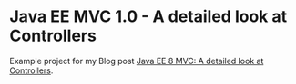 Java EE MVC 1.0 - A detailed look at Controllers
=============
Example project for my Blog post [Java EE 8 MVC: A detailed look at Controllers][1].

[1]: http://www.mscharhag.com/java-ee-mvc/a-detailed-look-on-mvc-controllers